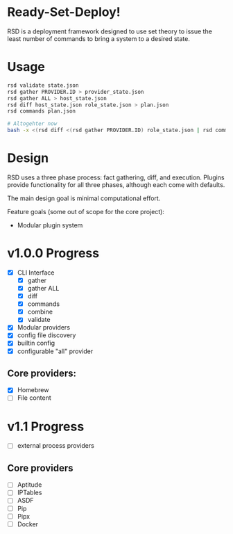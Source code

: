# Ready-Set-Deploy!

RSD is a deployment framework designed to use set theory to issue the least number of commands to bring a system to a desired state.

# Usage

```bash
rsd validate state.json
rsd gather PROVIDER.ID > provider_state.json
rsd gather ALL > host_state.json
rsd diff host_state.json role_state.json > plan.json
rsd commands plan.json

# Altogehter now
bash -x <(rsd diff <(rsd gather PROVIDER.ID) role_state.json | rsd commands - )
```

# Design

RSD uses a three phase process: fact gathering, diff, and execution.
Plugins provide functionality for all three phases, although each come with defaults.

The main design goal is minimal computational effort.

Feature goals (some out of scope for the core project):

* Modular plugin system

# v1.0.0 Progress

- [x] CLI Interface
    - [x] gather
    - [x] gather ALL
    - [x] diff
    - [x] commands
    - [x] combine
    - [x] validate
- [x] Modular providers
- [x] config file discovery
- [x] builtin config
- [x] configurable "all" provider

## Core providers:

- [x] Homebrew
- [ ] File content

# v1.1 Progress

- [ ] external process providers

## Core providers

- [ ] Aptitude
- [ ] IPTables
- [ ] ASDF
- [ ] Pip
- [ ] Pipx
- [ ] Docker
